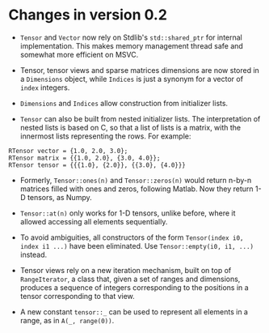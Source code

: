 Changes in version 0.2
======================

* `Tensor` and `Vector` now rely on Stdlib's `std::shared_ptr` for internal implementation. This makes memory management thread safe and somewhat more efficient on MSVC.

* Tensor, tensor views and sparse matrices dimensions are now stored in a `Dimensions` object, while `Indices` is just a synonym for a vector of `index` integers.

* `Dimensions` and `Indices` allow construction from initializer lists.

* `Tensor` can also be built from nested initializer lists. The interpretation of nested lists is based on C, so that a list of lists is a matrix, with the innermost lists representing the rows. For example:
```
RTensor vector = {1.0, 2.0, 3.0};
RTensor matrix = {{1.0, 2.0}, {3.0, 4.0}};
RTensor tensor = {{{1.0}, {2.0}}, {{3.0}, {4.0}}}
```

* Formerly, `Tensor::ones(n)` and `Tensor::zeros(n)` would return n-by-n matrices filled with ones and zeros, following Matlab. Now they return 1-D tensors, as Numpy.

* `Tensor::at(n)` only works for 1-D tensors, unlike before, where it allowed accessing all elements sequentially.

* To avoid ambiguities, all constructors of the form `Tensor(index i0, index i1 ...)` have been eliminated. Use `Tensor::empty(i0, i1, ...)` instead.

* Tensor views rely on a new iteration mechanism, built on top of `RangeIterator`, a class that, given a set of ranges and dimensions, produces a sequence of integers corresponding to the positions in a tensor corresponding to that view.

* A new constant `tensor::_` can be used to represent all elements in a range, as in `A(_, range(0))`.